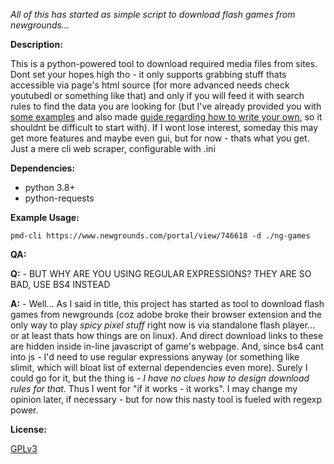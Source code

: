 *All of this has started as simple script to download flash games from newgrounds...*

**Description:**

This is a python-powered tool to download required media files from sites. Dont set your hopes high tho - it only supports grabbing stuff thats accessible via page's html source (for more advanced needs check youtubedl or something like that) and only if you will feed it with search rules to find the data you are looking for (but I've already provided you with [some examples](./rules/) and also made [guide regarding how to write your own](./HOWTO-RULES.md), so it shouldnt be difficult to start with). If I wont lose interest, someday this may get more features and maybe even gui, but for now - thats what you get. Just a mere cli web scraper, configurable with .ini

**Dependencies:**

- python 3.8+
- python-requests

**Example Usage:**

`pmd-cli https://www.newgrounds.com/portal/view/746618 -d ./ng-games`

**QA:**

**Q:** - BUT WHY ARE YOU USING REGULAR EXPRESSIONS? THEY ARE SO BAD, USE BS4 INSTEAD

**A:** - Well... As I said in title, this project has started as tool to download flash games from newgrounds (coz adobe broke their browser extension and the only way to play *spicy pixel stuff* right now is via standalone flash player... or at least thats how things are on linux). And direct download links to these are hidden inside in-line javascript of game's webpage. And, since bs4 cant into js - I'd need to use regular expressions anyway (or something like slimit, which will bloat list of external dependencies even more). Surely I could go for it, but the thing is - *I have no clues how to design download rules for that*. Thus I went for "if it works - it works". I may change my opinion later, if necessary - but for now this nasty tool is fueled with regexp power.

**License:**

[GPLv3](LICENSE)
